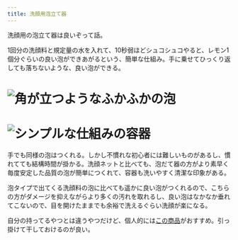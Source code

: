 ```yaml
---
title: 洗顔用泡立て器
---
```

洗顔用の泡立て器は良いぞって話。

1回分の洗顔料と規定量の水を入れて、10秒弱ほどシュコシュコやると、レモン1個分ぐらいの良い泡ができあがるという、簡単な仕組み。手に乗せてひっくり返しても落ちないような、良い泡ができる。

![](https://lh4.googleusercontent.com/wRQ3FwLdRW3uF9ypKBXn7LKJ57PZQSdlyZzeylIf609BpaiQeE77dpaUNlSFndNf0Gp0NyQXEtdMy1grpLhCeyQJyXFAefAXfKl9328lPnvFJe3WJUNl4Aeym1Z6mh47zlIWjys2rlDHx7CubL1BJcm49iJZcZUQ-zp1ynoHD8tiJE7bJO5YD5Nm "角が立つようなふかふかの泡")
===============================================================================================================================================================================================================================================

![](https://lh3.googleusercontent.com/vXpLIEjWi9Ojf2kdhNN0-LcUcx-5OaE4VbojQvLoWkncFw4Qd6WNUi0wuGO2DiRQxtyK2tHwgZgNV40Flj57Zu77PI1JjGXQPXFbvtnxKa3EHKU8kNTAKd7LYWeknjiN_6OktSZpmBwTAWfnUjbrmrHE5QTj5JvpL4LEoirUVHDZVPSNGSpc5_Wu "シンプルな仕組みの容器")
=============================================================================================================================================================================================================================================

手でも同様の泡はつくれる。しかし不慣れな初心者には難しいものがあるし、慣れてても結構時間が掛かる。洗顔ネットと比べても、泡だて器の方がより素早く毎度安定した品質の泡が簡単につくれて、容器も洗いやすく清潔な印象がある。

泡タイプで出てくる洗顔料の泡に比べても遥かに良い泡がつくれるので、こちらの方がダメージを抑えながらより多くの汚れを取れるし、良い泡はなかなか垂れてこないので、目を開けたままでも余裕で洗えるぐらい洗顔が楽になる。

自分の持ってるやつとは違うやつだけど、個人的には[この商品](https://www.amazon.co.jp/dp/B09KMP9GDN)がおすすめ。引っ掛けて干しておけるのが良い。
